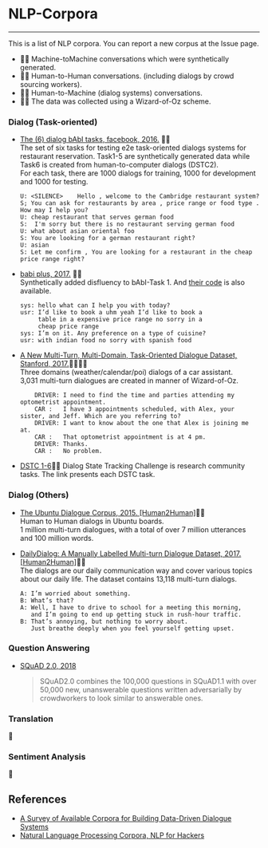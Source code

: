 # NLP-Corpora
---

This is a list of NLP corpora. You can report a new corpus at the Issue page.

- 🤖🤖 Machine-toMachine conversations which were synthetically generated.
- 👦🧒 Human-to-Human conversations. (including dialogs by crowd sourcing workers).
- 👦🤖 Human-to-Machine (dialog systems) conversations.
- 🧙‍♂️ The data was collected using a Wizard-of-Oz scheme.

### Dialog (Task-oriented)
- [The (6) dialog bAbI tasks, facebook, 2016.](https://research.fb.com/downloads/babi/) 👦🤖		
The set of six tasks for testing e2e task-oriented dialogs systems for restaurant reservation. Task1-5 are synthetically generated data while Task6 is created from human-to-computer dialogs (DSTC2).		
For each task, there are 1000 dialogs for training, 1000 for development and 1000 for testing. 

	```:Task 6 example
	U: <SILENCE>	Hello , welcome to the Cambridge restaurant system?
	S; You can ask for restaurants by area , price range or food type . How may I help you?
	U: cheap restaurant that serves german food
	S: 	I'm sorry but there is no restaurant serving german food
	U: what about asian oriental foo
	S: You are looking for a german restaurant right?
	U: asian
	S: Let me confirm , You are looking for a restaurant in the cheap price range right?
	```

- [babi plus, 2017.](https://arxiv.org/abs/1709.07840) 🤖🤖    
Synthetically added disfluency to bAbI-Task 1. And [their code](https://github.com/ishalyminov/memn2n) is also available.

	```:example
	sys: hello what can I help you with today?
	usr: I’d like to book a uhm yeah I’d like to book a
		 table in a expensive price range no sorry in a
		 cheap price range
	sys: I’m on it. Any preference on a type of cuisine?
	usr: with indian food no sorry with spanish food
	```

- [A New Multi-Turn, Multi-Domain, Task-Oriented Dialogue Dataset, Stanford, 2017.](https://nlp.stanford.edu/blog/a-new-multi-turn-multi-domain-task-oriented-dialogue-dataset/)👦👦🧙‍♂️		
Three domains (weather/calendar/poi) dialogs of a car assistant.	
3,031 multi-turn dialogues are created in manner of Wizard-of-Oz.

	```:example
		DRIVER:	I need to find the time and parties attending my optometrist appointment. 
		CAR	:	I have 3 appointments scheduled, with Alex, your sister, and Jeff. Which are you referring to?
		DRIVER:	I want to know about the one that Alex is joining me at.
		CAR	:	That optometrist appointment is at 4 pm.
		DRIVER:	Thanks.
		CAR	:	No problem.
	```

- [DSTC 1-6](https://www.microsoft.com/en-us/research/event/dialog-state-tracking-challenge/)👦🤖	
  Dialog State Tracking Challenge is research community tasks. The link presents each DSTC task.

### Dialog (Others)

- [The Ubuntu Dialogue Corpus, 2015. [Human2Human]](https://github.com/rkadlec/ubuntu-ranking-dataset-creator)🧒🧒    
 Human to Human dialogs in Ubuntu boards.    
1 million multi-turn dialogues, with a total of over 7 million utterances and 100 million words. 

- [DailyDialog: A Manually Labelled Multi-turn Dialogue Dataset, 2017. [Human2Human]](http://yanran.li/dailydialog)👦🧒    
The dialogs are our daily communication way and cover various topics about our daily life. The dataset contains 13,118 multi-turn dialogs.    

	```:example
	A: I’m worried about something.
	B: What’s that?
	A: Well, I have to drive to school for a meeting this morning, 
	   and I’m going to end up getting stuck in rush-hour traffic.
	B: That’s annoying, but nothing to worry about.
	   Just breathe deeply when you feel yourself getting upset.
	```

### Question Answering

- [SQuAD 2.0, 2018](https://rajpurkar.github.io/SQuAD-explorer/)     

	> SQuAD2.0 combines the 100,000 questions in SQuAD1.1 with over 50,000 new, unanswerable questions written adversarially by crowdworkers to look similar to answerable ones. 


### Translation

🚧

### Sentiment Analysis

🚧

## References
- [A Survey of Available Corpora for Building Data-Driven Dialogue Systems](https://breakend.github.io/DialogDatasets/)
- [Natural Language Processing Corpora, NLP for Hackers](https://nlpforhackers.io/corpora/)
